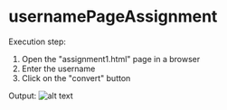 # usernamePageAssignment

Execution step:
1. Open the "assignment1.html" page in a browser
2. Enter the username
3. Click on the "convert" button

Output:
![alt text](https://github.com/rajeshcyadav/usernamePageAssignment/blob/main/output.jpg?raw=true)
